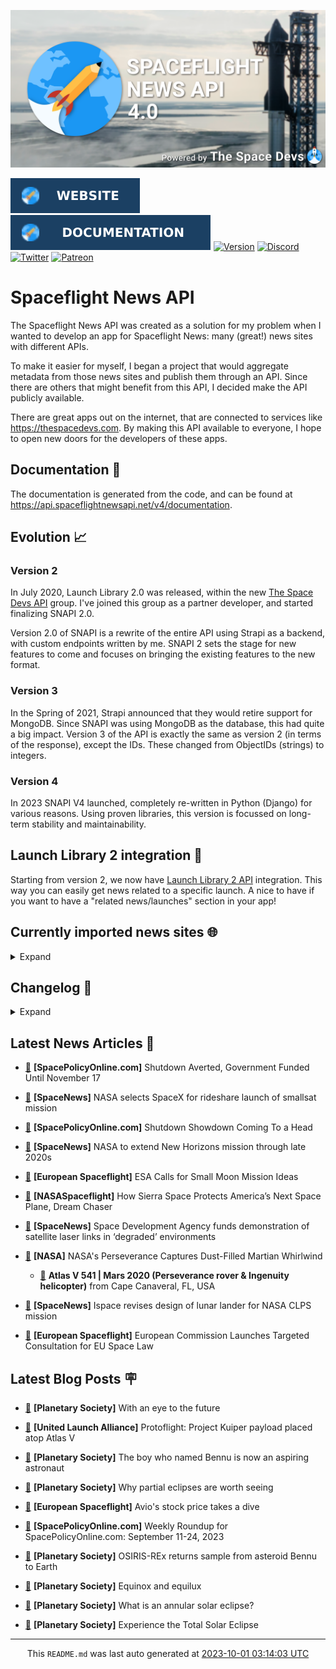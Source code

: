 ![Cover](https://raw.githubusercontent.com/TheSpaceDevs/spaceflightnewsapi/main/.github/profile/assets/snapi_poster.png)

[![Website](https://raw.githubusercontent.com/TheSpaceDevs/spaceflightnewsapi/main/.github/profile/assets/badge_snapi_website.svg)](https://spaceflightnewsapi.net/)
[![Documentation](https://raw.githubusercontent.com/TheSpaceDevs/spaceflightnewsapi/main/.github/profile/assets/badge_snapi_doc.svg)](https://api.spaceflightnewsapi.net/v4/docs)
[![Version](https://img.shields.io/github/v/release/TheSpaceDevs/spaceflightnewsapi?style=for-the-badge)](https://github.com/TheSpaceDevs/spaceflightnewsapi/releases/tag/v4.0.4)
[![Discord](https://img.shields.io/badge/Discord-%237289DA.svg?style=for-the-badge&logo=discord&logoColor=white)](https://discord.gg/p7ntkNA)
[![Twitter](https://img.shields.io/badge/Twitter-%231DA1F2.svg?style=for-the-badge&logo=Twitter&logoColor=white)](https://twitter.com/the_snapi)
[![Patreon](https://img.shields.io/badge/Patreon-F96854?style=for-the-badge&logo=patreon&logoColor=white)](https://www.patreon.com/TheSpaceDevs)

# Spaceflight News API

The Spaceflight News API was created as a solution for my problem when I wanted to develop an app for Spaceflight News: many (great!) news sites with different APIs.

To make it easier for myself, I began a project that would aggregate metadata from those news sites and publish them through an API. Since there are others that might benefit from this API, I decided make the API publicly available.

There are great apps out on the internet, that are connected to services like <https://thespacedevs.com>. By making this API available to everyone, I hope to open new doors for the developers of these apps.

## Documentation 📖

The documentation is generated from the code, and can be found at <https://api.spaceflightnewsapi.net/v4/documentation>.

## Evolution 📈

### Version 2

In July 2020, Launch Library 2.0 was released, within the new <a href="https://thespacedevs.com">The Space Devs API</a> group. I've joined this group as a partner developer, and started finalizing SNAPI 2.0.

Version 2.0 of SNAPI is a rewrite of the entire API using Strapi as a backend, with custom endpoints written by me.
SNAPI 2 sets the stage for new features to come and focuses on bringing the existing features to the new format.

### Version 3

In the Spring of 2021, Strapi announced that they would retire support for MongoDB. Since SNAPI was using MongoDB as the database, this had quite a big impact.
Version 3 of the API is exactly the same as version 2 (in terms of the response), except the IDs. These changed from ObjectIDs (strings) to integers.

### Version 4
In 2023 SNAPI V4 launched, completely re-written in Python (Django) for various reasons.
Using proven libraries, this version is focussed on long-term stability and maintainability.

## Launch Library 2 integration 🚀

Starting from version 2, we now have <a href="https://thespacedevs.com/llapi">Launch Library 2 API</a> integration. This way you can easily get news related to a specific launch.
A nice to have if you want to have a "related news/launches" section in your app!

## Currently imported news sites 🌐

<details>
<summary>Expand</summary>

- AmericaSpace
- Arstechnica
- Blue Origin
- CNBC
- ESA
- ElonX
- Euronews
- European Spaceflight
- Jet Propulsion Laboratory
- NASA
- NASASpaceflight
- National Geographic
- National Space Society
- Phys
- Planetary Society
- Reuters
- Space.com
- SpaceFlight Insider
- SpaceNews
- SpacePolicyOnline.com
- SpaceX
- Spaceflight Now
- SyFy
- TechCrunch
- Teslarati
- The Drive
- The Japan Times
- The Launch Pad
- The National
- The New York Times
- The Space Devs
- The Space Review
- The Verge
- The Wall Street Journal
- United Launch Alliance
- Virgin Galactic


</details>

## Changelog 📝
<details>
<summary>Expand</summary>

# V4.0.0

- Rewritten in Python and Django.

# V3.4.0

- Package updates
- Sentry fixes

# V3.0.0

- Package updates

### V3.2.0

- Various Sentry issues fixed

### V3.1.0

- Strapi updates
- Sentry updates
- Admin interface updates

### V3.0.0

- Switch to use Postgres as database

### V2.3.0

- The lost "article per (LL2) event" endpoint is back
- Changed the G4L logo on the site
- Added Sentry again, via the new Strapi plugin
- Changed from amqplib to amqp-connection-manager
- Updated to Strapi 3.5.3

### v2.2.0

- Dependency updates
- Code cleanup
- Admin side of things

### v2.1.0

- Backend changes on how new content is processed
- Package updates

### v2.0.0

- Complete rewrite of the app, focusing on existing features

</details>



## Latest News Articles 📰
- <a href="https://spacepolicyonline.com/news/shutdown-averted-government-funded-until-november-17/" >🔗</a> **[SpacePolicyOnline.com]** Shutdown Averted, Government Funded Until November 17


- <a href="https://spacenews.com/nasa-selects-spacex-for-rideshare-launch-of-smallsat-mission/" >🔗</a> **[SpaceNews]** NASA selects SpaceX for rideshare launch of smallsat mission


- <a href="https://spacepolicyonline.com/news/shutdown-showdown-coming-to-a-head/" >🔗</a> **[SpacePolicyOnline.com]** Shutdown Showdown Coming To a Head


- <a href="https://spacenews.com/nasa-to-extend-new-horizons-mission-through-late-2020s/" >🔗</a> **[SpaceNews]** NASA to extend New Horizons mission through late 2020s


- <a href="https://europeanspaceflight.com/esa-calls-for-small-moon-mission-ideas/" >🔗</a> **[European Spaceflight]** ESA Calls for Small Moon Mission Ideas


- <a href="https://www.nasaspaceflight.com/2023/09/dream-chaser-tps/" >🔗</a> **[NASASpaceflight]** How Sierra Space Protects America’s Next Space Plane, Dream Chaser


- <a href="https://spacenews.com/space-development-agency-funds-demonstration-of-satellite-laser-links-in-degraded-environments/" >🔗</a> **[SpaceNews]** Space Development Agency funds demonstration of satellite laser links in ‘degraded’ environments


- <a href="https://mars.nasa.gov/news/9490/" >🔗</a> **[NASA]** NASA's Perseverance Captures Dust-Filled Martian Whirlwind


  - <a href="https://go4liftoff.com/launch/id/c4db6995-f25f-4608-8eb9-ce95d5226af2" >🚀</a> **Atlas V 541 | Mars 2020 (Perseverance rover & Ingenuity helicopter)** from Cape Canaveral, FL, USA



- <a href="https://spacenews.com/ispace-revises-design-of-lunar-lander-for-nasa-clps-mission/" >🔗</a> **[SpaceNews]** Ispace revises design of lunar lander for NASA CLPS mission


- <a href="https://europeanspaceflight.com/european-commission-launches-targeted-consultation-for-eu-space-law/" >🔗</a> **[European Spaceflight]** European Commission Launches Targeted Consultation for EU Space Law




## Latest Blog Posts 🪧

- <a href="https://www.planetary.org/the-downlink/with-an-eye-to-the-future" >🔗</a> **[Planetary Society]** With an eye to the future


- <a href="https://blog.ulalaunch.com/blog/protoflight-project-kuiper-payload-placed-atop-atlas-v" >🔗</a> **[United Launch Alliance]** Protoflight: Project Kuiper payload placed atop Atlas V


- <a href="https://www.planetary.org/articles/mike-puzio-bennu-interview" >🔗</a> **[Planetary Society]** The boy who named Bennu is now an aspiring astronaut


- <a href="https://www.planetary.org/articles/why-partial-eclipses-are-worth-seeing" >🔗</a> **[Planetary Society]** Why partial eclipses are worth seeing


- <a href="https://europeanspaceflight.substack.com/p/avios-stock-price-takes-a-dive" >🔗</a> **[European Spaceflight]** Avio's stock price takes a dive


- <a href="https://spacepolicyonline.com/news/weekly-roundup-for-spacepolicyonline-com-september-11-24-2023/" >🔗</a> **[SpacePolicyOnline.com]** Weekly Roundup for SpacePolicyOnline.com: September 11-24, 2023


- <a href="https://www.planetary.org/articles/osiris-rex-returns-sample-to-earth" >🔗</a> **[Planetary Society]** OSIRIS-REx returns sample from asteroid Bennu to Earth


- <a href="https://www.planetary.org/the-downlink/equinox-and-equilux" >🔗</a> **[Planetary Society]** Equinox and equilux


- <a href="https://www.planetary.org/articles/what-is-an-annular-solar-eclipse" >🔗</a> **[Planetary Society]** What is an annular solar eclipse?


- <a href="https://www.planetary.org/eclipse" >🔗</a> **[Planetary Society]** Experience the Total Solar Eclipse




<hr>
  <div align="center">
  This <code>README.md</code> was last auto generated at <a href="https://www.timeanddate.com/worldclock/fixedtime.html?iso=20231001T031403">2023-10-01 03:14:03 UTC</a>
  <br>
</div>